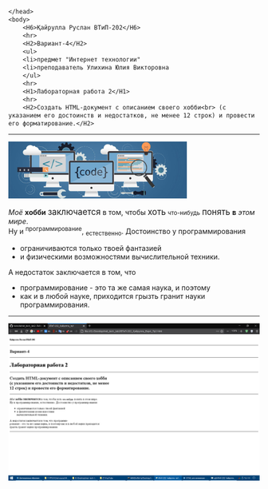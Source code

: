 <!DOCTYPE html>
<html lang="en">
	<head>
		<meta charset="UTF-8">
		
	</head>
	<body>
		<H6>Қайрулла Руслан ВТиП-202</H6>
		<hr>
		<H2>Вариант-4</H2>
		<ul>
		<li>предмет "Интернет технологии"
		<li>преподаватель Улихина Юлия Викторовна
		</ul>
		<hr>
		<H1>Лабораторная работа 2</H1>
		<hr>
		<H2>Создать HTML-документ с описанием своего хобби<br> (с указанием его достоинств и недостатков, не менее 12 строк) и провести его форматирование.</H2>
<hr>
		<img src="screen_image\logotype.jpg" alt="добавил картинку для примера" height="" width="71%">
		<p>
		<em>Моё</em>
		 <b>хобби</b> <big>заключается</big> в том, чтобы <big>хоть</big> <small>что-нибудь</small> <big>понять</big> <b>в</b> <em>этом мире</em>.<br>
		Ну и <sup>программирование</sup>, <sub>естественно</sub>. Достоинство у программирования<br>
		<ul>
		 <li>ограничиваются только твоей фантазией
		 <li>и физическими возможностями вычислительной техники.
		</ul>
		 А недостаток заключается в том, что
		<ul>
		 <li>программирование - это та же самая наука, и поэтому <li>как и в любой науке, приходится грызть гранит науки программирования.
		</ul></p>
		<hr>
	</body>
</html>

![скриншот интерфейса браузера](screen_image/2021-02-07_112741.jpg)